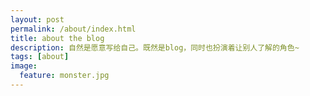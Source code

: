 ```yaml
---
layout: post
permalink: /about/index.html
title: about the blog
description: 自然是愿意写给自己。既然是blog，同时也扮演着让别人了解的角色~
tags: [about]
image:
  feature: monster.jpg
---
```

